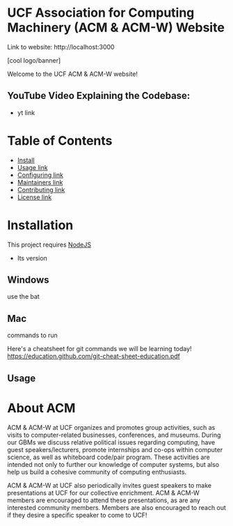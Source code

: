 
# UCF Association for Computing Machinery (ACM & ACM-W) Website

Link to website: http://localhost:3000

[cool logo/banner]

Welcome to the UCF ACM & ACM-W website!

## YouTube Video Explaining the Codebase:
* yt link

# Table of Contents
* [Install](#Install)
* [Usage link](#usage_link)
* [Configuring link](#configuring_link)
* [Maintainers link](#maintainers_link)
* [Contributing link](#contributing_link)
* [License link](#license_link)









# Installation
This project requires [NodeJS](https://nodejs.org/en/)
- lts version

## Windows
use the bat

## Mac

commands to run



Here's a cheatsheet for git commands we will be learning today!
https://education.github.com/git-cheat-sheet-education.pdf


## Usage




# About ACM
ACM & ACM-W at UCF organizes and promotes group activities, such as visits to computer-related businesses, conferences, and museums. During our GBMs we discuss relative political issues regarding computing, have guest speakers/lecturers, promote internships and co-ops within computer science, as well as whiteboard code/pair program. These activities are intended not only to further our knowledge of computer systems, but also help us build a cohesive community of computing enthusiasts.

ACM & ACM-W at UCF also periodically invites guest speakers to make presentations at UCF for our collective enrichment. ACM & ACM-W members are encouraged to attend these presentations, as are any interested community members. Members are also encouraged to reach out if they desire a specific speaker to come to UCF!